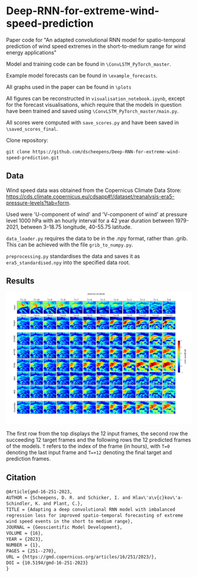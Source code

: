 # Deep-RNN-for-extreme-wind-speed-prediction
Paper code for "An adapted convolutional RNN model for spatio-temporal prediction of wind speed extremes in the short-to-medium range for wind energy applications"

Model and training code can be found in `\ConvLSTM_PyTorch_master`. 

Example model forecasts can be found in `\example_forecasts`.

All graphs used in the paper can be found in `\plots`

All figures can be reconstructed in `visualisation_notebook.ipynb`, except for the forecast visualisations, which require that the models in question have been trained and saved using `\ConvLSTM_PyTorch_master/main.py`.   

All scores were computed with `save_scores.py` and have been saved in `\saved_scores_final`. 

Clone repository: 

```
git clone https://github.com/dscheepens/Deep-RNN-for-extreme-wind-speed-prediction.git 
```

## Data 

Wind speed data was obtained from the Copernicus Climate Data Store: https://cds.climate.copernicus.eu/cdsapp#!/dataset/reanalysis-era5-pressure-levels?tab=form. 

Used were 'U-component of wind' and 'V-component of wind' at pressure level 1000 hPa with an hourly interval for a 42 year duration between 1979-2021, between 3-18.75 longitude, 40-55.75 latitude. 

`data_loader.py` requires the data to be in the .npy format, rather than .grib. This can be achieved with the file `grib_to_numpy.py`.

`preprocessing.py` standardises the data and saves it as `era5_standardised.npy` into the specified data root. 

## Results

<img 
src="front_example.png"
/>

The first row from the top displays the 12 input frames, the second row the succeeding 12 target frames and the following rows the 12 predicted frames of the models. `T` refers to the index of the frame (in hours), with `T=0` denoting the last input frame and `T=+12` denoting the final target and prediction frames.

## Citation 

```
@Article{gmd-16-251-2023,
AUTHOR = {Scheepens, D. R. and Schicker, I. and Hlav\'a\v{c}kov\'a-Schindler, K. and Plant, C.},
TITLE = {Adapting a deep convolutional RNN model with imbalanced regression loss for improved spatio-temporal forecasting of extreme wind speed events in the short to medium range},
JOURNAL = {Geoscientific Model Development},
VOLUME = {16},
YEAR = {2023},
NUMBER = {1},
PAGES = {251--270},
URL = {https://gmd.copernicus.org/articles/16/251/2023/},
DOI = {10.5194/gmd-16-251-2023}
}
```

